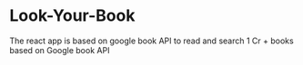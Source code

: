 # Look-Your-Book
The react app is based on google book API to read and search 1 Cr + books based on Google book API
